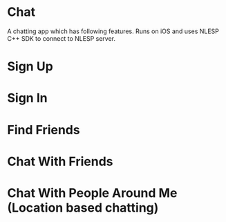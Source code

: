 Chat
==========

A chatting app which has following features. Runs on iOS and uses NLESP C++ SDK to connect to NLESP server.

# Sign Up
# Sign In
# Find Friends
# Chat With Friends
# Chat With People Around Me (Location based chatting)
